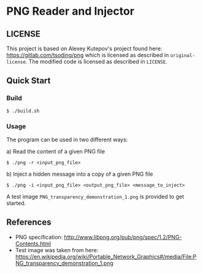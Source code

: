 # PNG Reader and Injector

## LICENSE

This project is based on Alexey Kutepov's project found here: https://gitlab.com/tsoding/png which is licensed as described in `original-license`. The modified code is licensed as described in `LICENSE`.

## Quick Start

### Build
```console
$ ./build.sh
````

### Usage
The program can be used in two different ways:

a) Read the content of a given PNG file
```console
$ ./png -r <input_png_file>
```

b) Inject a hidden message into a copy of a given PNG file
```console
$ ./png -i <input_png_file> <output_png_file> <message_to_inject>
```

A test image `PNG_transparency_demonstration_1.png` is provided to get started.

## References

- PNG specification: http://www.libpng.org/pub/png/spec/1.2/PNG-Contents.html
- Test image was taken from here: https://en.wikipedia.org/wiki/Portable_Network_Graphics#/media/File:PNG_transparency_demonstration_1.png
